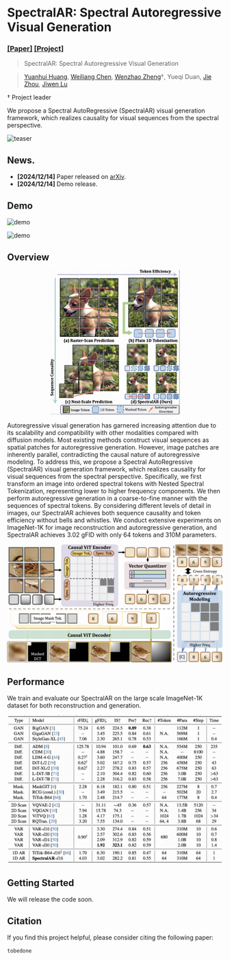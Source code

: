 # SpectralAR: Spectral Autoregressive Visual Generation
### [[Paper]](https://arxiv.org/abs/tobedone) [[Project]](https://huang-yh.github.io/spectralar/)

> SpectralAR: Spectral Autoregressive Visual Generation

> [Yuanhui Huang](https://huang-yh.github.io/), [Weiliang Chen](https://chen-wl20.github.io/), [Wenzhao Zheng](https://wzzheng.net/)$\dagger$, Yueqi Duan, [Jie Zhou](https://scholar.google.com/citations?user=6a79aPwAAAAJ&hl=en&authuser=1), [Jiwen Lu](http://ivg.au.tsinghua.edu.cn/Jiwen_Lu/)

$\dagger$ Project leader

We propose a Spectral AutoRegressive (SpectralAR) visual generation framework, which realizes causality for visual sequences from the spectral perspective.

![teaser](./assets/teaser.png)

## News.
- **[2024/12/14]** Paper released on [arXiv](https://arxiv.org/abs/tobedone).
- **[2024/12/14]** Demo release.

## Demo

![demo](./assets/demo.gif)

![demo](./assets/vis1.png)


## Overview
<p align = "center"> 
<img src="./assets/comparison.png" width="60%" />
</p>

Autoregressive visual generation has garnered increasing attention due to its scalability and compatibility with other modalities compared with diffusion models. Most existing methods construct visual sequences as spatial patches for autoregressive generation. However, image patches are inherently parallel, contradicting the causal nature of autoregressive modeling. To address this, we propose a Spectral AutoRegressive (SpectralAR) visual generation framework, which realizes causality for visual sequences from the spectral perspective. Specifically, we first transform an image into ordered spectral tokens with Nested Spectral Tokenization, representing lower to higher frequency components. We then perform autoregressive generation in a coarse-to-fine manner with the sequences of spectral tokens. By considering different levels of detail in images, our SpectralAR achieves both sequence causality and token efficiency without bells and whistles. We conduct extensive experiments on ImageNet-1K for image reconstruction and autoregressive generation, and SpectralAR achieves 3.02 gFID with only 64 tokens and 310M parameters.

![overview](./assets/framework.png)

## Performance
We train and evaluate our SpectralAR on the large scale ImageNet-1K dataset for both reconstruction and generation.

![overview](./assets/exp_table.png)

## Getting Started
We will release the code soon.

## Citation

If you find this project helpful, please consider citing the following paper:
```
tobedone
```